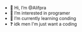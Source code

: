 - 👋 Hi, I’m @Alifpra
- 👀 I’m interested in programer 
- 🌱 I’m currently learning conding 
- ❓ idk men I'm just want a coding
<!---
Alifpra/Alifpra is a ✨ special ✨ repository because its `README.md` (this file) appears on your GitHub profile.
You can click the Preview link to take a look at your changes.
--->
